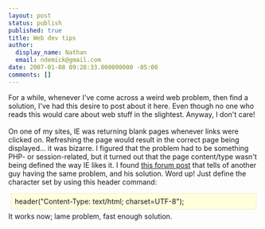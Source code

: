 ```yaml
---
layout: post
status: publish
published: true
title: Web dev tips
author:
  display_name: Nathan
  email: ndemick@gmail.com
date: 2007-01-08 09:28:33.000000000 -05:00
comments: []
---
```

For a while, whenever I've come across a weird web problem, then find a solution, I've had this desire to post about it here. Even though no one who reads this would care about web stuff in the slightest. Anyway, I don't care!
<br /><br />
On one of my sites, IE was returning blank pages whenever links were clicked on. Refreshing the page would result in the correct page being displayed... it was bizarre. I figured that  the problem had to be something PHP- or session-related, but it turned out that the page content/type wasn't being defined the way IE likes it. I found <a href="http://forums.devnetwork.net/viewtopic.php?p=328492&sid=7f4a969aeb91074a1082da477d1ecd6a">this forum post</a> that tells of another guy having the same problem, and his solution. Word up! Just define the character set by using this header command: 
<div class="code" style="padding: 7px; margin: 5px; border: 1px solid #eec; background: #ffd">
header("Content-Type: text/html; charset=UTF-8");
</div>
It works now; lame problem, fast enough solution.